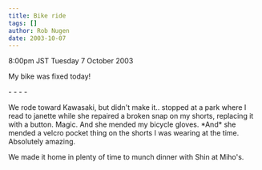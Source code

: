 ```yaml
---
title: Bike ride
tags: []
author: Rob Nugen
date: 2003-10-07
---
```


<p class=date>8:00pm JST Tuesday 7 October 2003</p>

<p>My bike was fixed today!</p>

<p>- - - -</p>

<p>We rode toward Kawasaki, but didn't make it..  stopped at a park
where I read to janette while she repaired a broken snap on my shorts,
replacing it with a button.  Magic.  And she mended my bicycle
gloves.  *And* she mended a velcro pocket thing on the shorts I was
wearing at the time.  Absolutely amazing.</p>

<p>We made it home in plenty of time to munch dinner with Shin at
Miho's.</p>
